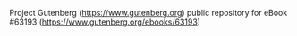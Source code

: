 Project Gutenberg (https://www.gutenberg.org) public repository for eBook #63193 (https://www.gutenberg.org/ebooks/63193)

